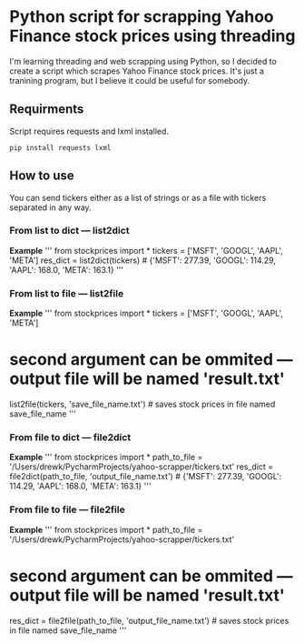 # Python script for scrapping Yahoo Finance stock prices using threading

I'm learning threading and web scrapping using Python, so I decided to create a script which scrapes Yahoo Finance stock prices. It's just a tranining program, but I believe it could be useful for somebody. 

## Requirments
Script requires requests and lxml installed. 

```
pip install requests lxml
```

## How to use

You can send tickers either as a list of strings or as a file with tickers separated in any way.

### From list to dict — list2dict
**Example**
'''
from stockprices import *
tickers = ['MSFT', 'GOOGL', 'AAPL', 'META']
res_dict = list2dict(tickers) # {'MSFT': 277.39, 'GOOGL': 114.29, 'AAPL': 168.0, 'META': 163.1} 
'''

### From list to file — list2file
**Example**
'''
from stockprices import *
tickers = ['MSFT', 'GOOGL', 'AAPL', 'META']
# second argument can be ommited — output file will be named 'result.txt'
list2file(tickers, 'save_file_name.txt') # saves stock prices in file named save_file_name
'''

### From file to dict — file2dict
**Example**
'''
from stockprices import *
path_to_file = '/Users/drewk/PycharmProjects/yahoo-scrapper/tickers.txt'
res_dict = file2dict(path_to_file, 'output_file_name.txt') # {'MSFT': 277.39, 'GOOGL': 114.29, 'AAPL': 168.0, 'META': 163.1} 
'''

### From file to file — file2file
**Example**
'''
from stockprices import *
path_to_file = '/Users/drewk/PycharmProjects/yahoo-scrapper/tickers.txt'
# second argument can be ommited — output file will be named 'result.txt'
res_dict = file2file(path_to_file, 'output_file_name.txt') # saves stock prices in file named save_file_name
'''


